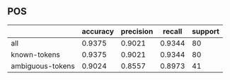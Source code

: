 
## POS

|                  | accuracy | precision | recall | support |
|------------------|----------|-----------|--------|---------|
| all              | 0.9375   | 0.9021    | 0.9344 | 80      |
| known-tokens     | 0.9375   | 0.9021    | 0.9344 | 80      |
| ambiguous-tokens | 0.9024   | 0.8557    | 0.8973 | 41      |

